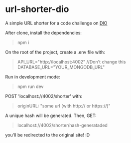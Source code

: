 # url-shorter-dio

A simple URL shorter for a code challenge on [DIO](https://www.dio.me/)

After clone, install the dependencies:
>npm i

On the root of the project, create a .env file with:
>API_URL="http://localhost:4002" //Don't change this
>DATABASE_URL="YOUR_MONGODB_URL"

Run in development mode:
>npm run dev

POST 'localhost://4002/shorter' with:
>originURL: "some url (with http:// or https://)"

A unique hash will be generated. Then, GET:   
>localhost://4002/shorter/hash-generataded

you'll be redirected to the original site! :D
